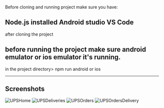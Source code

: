 Before cloning and running project make sure you have:

Node.js installed 
Android studio 
VS Code 
---------------------------------------------------------------------
after cloning the project 

before running the project make sure android emulator or ios emulator it's running.
----------------------------------------------------------------------
in the project directory> npm run android  or ios 

----------------------------------------------------------------------
Screenshots 
------------------


![UPSHome](https://github.com/KgatlisoLM/ups2.0-clone/assets/39485154/9708b7bf-9908-44be-ba6f-361947f731d1)
![UPSDeliveries](https://github.com/KgatlisoLM/ups2.0-clone/assets/39485154/fb72b103-c1b5-4d2e-b95c-f49b72dee239)
![UPSOrders](https://github.com/KgatlisoLM/ups2.0-clone/assets/39485154/6eb2ca53-456c-4d67-b1f2-770769de32ca)
![UPSOrdersDelivery](https://github.com/KgatlisoLM/ups2.0-clone/assets/39485154/decb959d-f283-464b-abdb-61579f09abe9)
